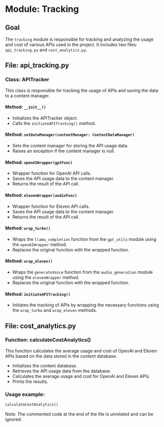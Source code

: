 # Module: Tracking

## Goal
The `tracking` module is responsible for tracking and analyzing the usage and cost of various APIs used in the project. It includes two files: `api_tracking.py` and `cost_analytics.py`.

## File: api_tracking.py

### Class: APITracker
This class is responsible for tracking the usage of APIs and saving the data to a content manager.

#### Method: `__init__()`
- Initializes the APITracker object.
- Calls the `initiateAPITracking()` method.

#### Method: `setDataManager(contentManager: ContentDataManager)`
- Sets the content manager for storing the API usage data.
- Raises an exception if the content manager is null.

#### Method: `openAIWrapper(gptFunc)`
- Wrapper function for OpenAI API calls.
- Saves the API usage data to the content manager.
- Returns the result of the API call.

#### Method: `elevenWrapper(audioFunc)`
- Wrapper function for Eleven API calls.
- Saves the API usage data to the content manager.
- Returns the result of the API call.

#### Method: `wrap_turbo()`
- Wraps the `llama_completion` function from the `gpt_utils` module using the `openAIWrapper` method.
- Replaces the original function with the wrapped function.

#### Method: `wrap_eleven()`
- Wraps the `generateVoice` function from the `audio_generation` module using the `elevenWrapper` method.
- Replaces the original function with the wrapped function.

#### Method: `initiateAPITracking()`
- Initiates the tracking of APIs by wrapping the necessary functions using the `wrap_turbo` and `wrap_eleven` methods.


## File: cost_analytics.py

### Function: calculateCostAnalytics()
This function calculates the average usage and cost of OpenAI and Eleven APIs based on the data stored in the content database.

- Initializes the content database.
- Retrieves the API usage data from the database.
- Calculates the average usage and cost for OpenAI and Eleven APIs.
- Prints the results.

### Usage example:
```python
calculateCostAnalytics()
```

Note: The commented code at the end of the file is unrelated and can be ignored.
